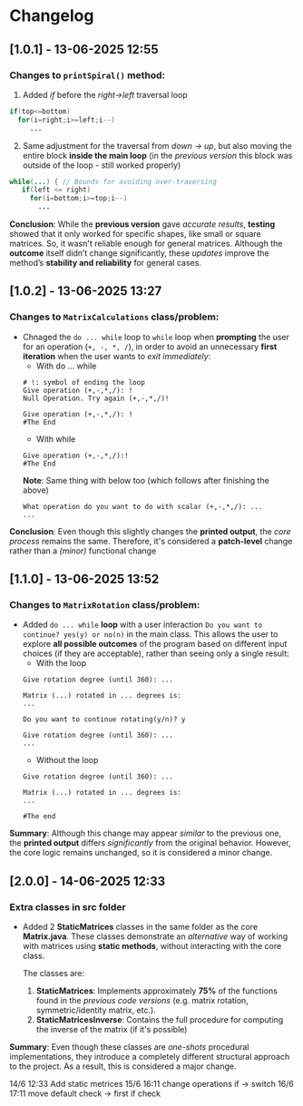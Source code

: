 # Changelog
## [1.0.1] - 13-06-2025 12:55
### Changes to `printSpiral()` method:
1. Added *if* before the *right->left* traversal loop 
```java
if(top<=bottom) 
  for(i=right;i>=left;i--) 
     ...
```
2. Same adjustment for the traversal from *down -> up*, but also moving the entire block **inside the main loop** (in the *previous version* this block was outside of the loop - still worked properly)
```java
while(...) { // Bounds for avoiding over-traversing           
   if(left <= right)
     for(i=bottom;i>=top;i--) 
       ...
```
**Conclusion**: While the **previous version** gave *accurate results*, **testing** showed that it only worked for specific shapes, like small or square matrices. So, it wasn't reliable enough for general matrices. Although the **outcome** itself didn’t change significantly, these *updates* improve the method’s **stability and reliability** for general cases.
  
## [1.0.2] - 13-06-2025 13:27
### Changes to `MatrixCalculations` class/problem:
- Chnaged the `do ... while` loop to `while` loop when **prompting** the user for an operation (`+, -, *, /`), in order to avoid an unnecessary **first iteration** when the user wants to *exit immediately*:
  - With do ... while
  ```
  # !: symbol of ending the loop
  Give operation (+,-,*,/): !
  Null Operation. Try again (+,-,*,/)!

  Give operation (+,-,*,/): !
  #The End 
  ```
  - With while
  ```
  Give operation (+,-,*,/):!
  #The End
  ```
  **Note**: Same thing with below too (which follows after finishing the above)
  ```
  What operation do you want to do with scalar (+,-,*,/): ...
  ...
  ```
**Conclusion**: Even though this slightly changes the **printed output**, the *core process* remains the same. Therefore, it's considered a **patch-level** change rather than a *(minor)* functional change

## [1.1.0] - 13-06-2025 13:52
### Changes to `MatrixRotation` class/problem:
- Added `do ... while` **loop** with a user interaction `Do you want to continue? yes(y) or no(n)` in the main class. This allows the user to explore **all possible outcomes** of the program based on different input choices (if they are acceptable), rather than seeing only a single result:
  - With the loop
  ``` 
  Give rotation degree (until 360): ...
  
  Matrix (...) rotated in ... degrees is: 
  ...
  
  Do you want to continue rotating(y/n)? y
  
  Give rotation degree (until 360): ...
  ...
  ```
  - Without the loop
  ```
  Give rotation degree (until 360): ...

  Matrix (...) rotated in ... degrees is: 
  ...

  #The end
  ```   
**Summary**: Although this change may appear *similar* to the previous one, the **printed output** differs *significantly* from the original behavior. However, the core logic remains unchanged, so it is considered a minor change.  

## [2.0.0] - 14-06-2025 12:33
### Extra classes in src folder
- Added 2 **StaticMatrices** classes in the same folder as the core **Matrix.java**. These classes demonstrate an *alternative* way of working with matrices using **static methods**, without interacting with the core class.

  The classes are:
  1. **StaticMatrices**: Implements approximately **75%** of the functions found in the *previous code versions* (e.g. matrix rotation, symmetric/identity matrix, etc.).
  2. **StaticMatricesInverse**: Contains the full procedure for computing the inverse of the matrix (if it's possible)

**Summary**: Even though these classes are *one-shots* procedural implementations, they introduce a completely different structural approach to the project. As a result, this is considered a major change.
  

14/6 12:33 Add static metrices
15/6 16:11 change operations if -> switch
16/6 17:11 move default check -> first if check

